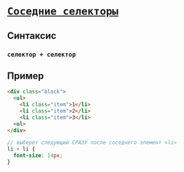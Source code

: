 # [`Соседние селекторы`](../index.md)

## Синтаксис

### `селектор + селектор`

## Пример

```html
<div class="block">
  <ul>
    <li class="item">1</li>
    <li class="item">2</li>
    <li class="item">3</li>
  <ul>
</div>
```

```scss
// выберет следующий СРАЗУ после соседнего элемент <li>
li + li {
  font-size: 14px;
}
```
